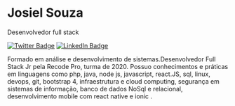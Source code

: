 # Josiel Souza

Desenvolvedor full stack

[![Twitter Badge](https://img.shields.io/badge/-@luscafter-6495ED?style=flat-square&labelColor=6495ED&logo=twitter&logoColor=white&link=https://twitter.com/josielsouzadej1)](https://twitter.com/josielsouzadej1)
[![LinkedIn Badge](https://img.shields.io/badge/-Lucas%20Araújo-6495ED?style=flat-square&labelColor=6495ED&logo=linkedin&logoColor=white&link=https://www.linkedin.com/in/josiel-souza/)](https://www.linkedin.com/in/josiel-souza/)

Formado em análise e desenvolvimento de sistemas.Desenvolvedor Full Stack Jr pela Recode Pro, turma de 2020.
Possuo conhecimentos e práticas em linguagens como php, java, node js, javascript, react.JS, sql, linux, devops, git, bootstrap 4, infraestrutura e cloud computing, segurança em sistemas de informação, banco de dados NoSql e relacional,  desenvolvimento mobile com react native e ionic .

